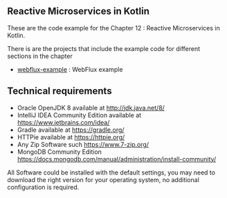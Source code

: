 ## Reactive Microservices in Kotlin

These are the code example for the Chapter 12 : Reactive Microservices in Kotlin.

There is are the projects that include the example code for different sections in the chapter

- [webflux-example](webflux-example) : WebFlux example

## Technical requirements

- Oracle OpenJDK 8 available at http://jdk.java.net/8/
- IntelliJ IDEA Community Edition available at https://www.jetbrains.com/idea/
- Gradle available at https://gradle.org/
- HTTPie available at https://httpie.org/
- Any Zip Software such https://www.7-zip.org/
- MongoDB Community Edition https://docs.mongodb.com/manual/administration/install-community/

All Software could be installed with the default settings, you may need to download the right version for your operating system, no additional configuration is required.
